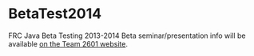 BetaTest2014
============

FRC Java Beta Testing 2013-2014
Beta seminar/presentation info will be available [on the Team 2601 website](http://steelhawks.net/).

